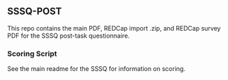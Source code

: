 ## SSSQ-POST

This repo contains the main PDF, REDCap import .zip, and REDCap survey PDF for the SSSQ post-task questionnaire.


### Scoring Script
See the main readme for the SSSQ for information on scoring.

